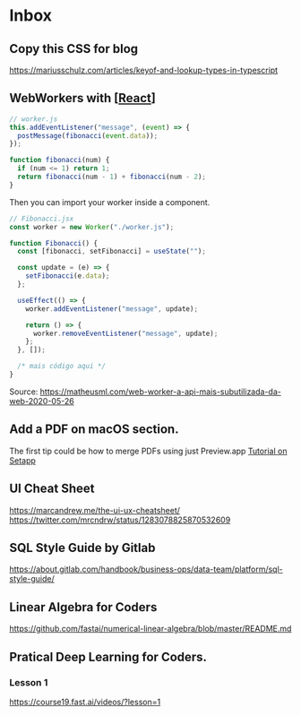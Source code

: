 # Inbox

## Copy this CSS for blog

https://mariusschulz.com/articles/keyof-and-lookup-types-in-typescript

## WebWorkers with [[React]]

```Typescript
// worker.js
this.addEventListener("message", (event) => {
  postMessage(fibonacci(event.data));
});

function fibonacci(num) {
  if (num <= 1) return 1;
  return fibonacci(num - 1) + fibonacci(num - 2);
}
```

Then you can import your worker inside a component.

```Typescript
// Fibonacci.jsx
const worker = new Worker("./worker.js");

function Fibonacci() {
  const [fibonacci, setFibonacci] = useState("");

  const update = (e) => {
    setFibonacci(e.data);
  };

  useEffect(() => {
    worker.addEventListener("message", update);

    return () => {
      worker.removeEventListener("message", update);
    };
  }, []);

  /* mais código aqui */
}
```

Source: https://matheusml.com/web-worker-a-api-mais-subutilizada-da-web-2020-05-26

## Add a PDF on macOS section.

The first tip could be how to merge PDFs using just Preview.app [Tutorial on Setapp](https://setapp.com/how-to/merge-pdf-on-mac)

## UI Cheat Sheet

https://marcandrew.me/the-ui-ux-cheatsheet/
https://twitter.com/mrcndrw/status/1283078825870532609

## SQL Style Guide by Gitlab

https://about.gitlab.com/handbook/business-ops/data-team/platform/sql-style-guide/

## Linear Algebra for Coders

https://github.com/fastai/numerical-linear-algebra/blob/master/README.md

## Pratical Deep Learning for Coders.

### Lesson 1

https://course19.fast.ai/videos/?lesson=1

[//begin]: # "Autogenerated link references for markdown compatibility"
[react]: react "React"
[//end]: # "Autogenerated link references"
